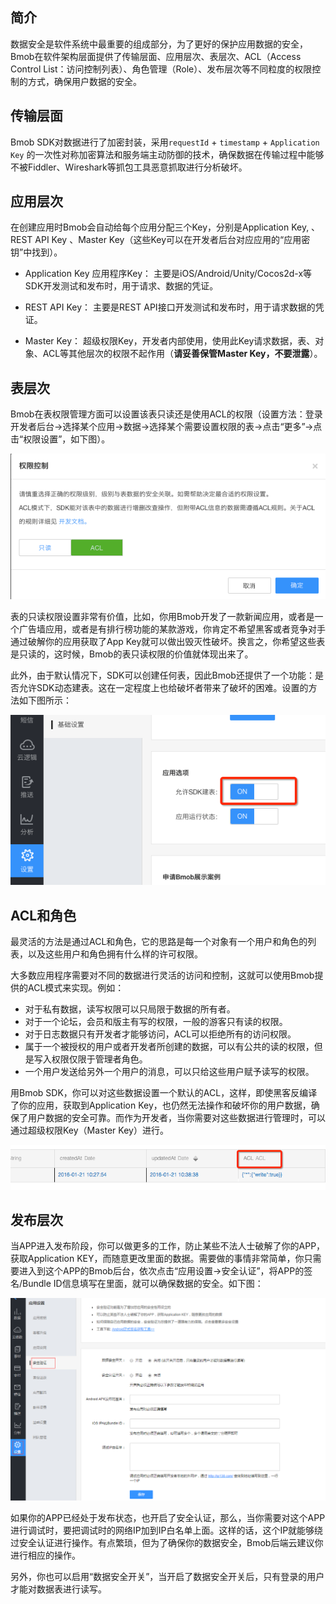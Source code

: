 ## 简介

数据安全是软件系统中最重要的组成部分，为了更好的保护应用数据的安全，Bmob在软件架构层面提供了传输层面、应用层次、表层次、ACL（Access Control List：访问控制列表）、角色管理（Role）、发布层次等不同粒度的权限控制的方式，确保用户数据的安全。

## 传输层面

Bmob SDK对数据进行了加密封装，采用`requestId` + `timestamp` + `Application Key` 的一次性对称加密算法和服务端主动防御的技术，确保数据在传输过程中能够不被Fiddler、Wireshark等抓包工具恶意抓取进行分析破坏。

## 应用层次

在创建应用时Bmob会自动给每个应用分配三个Key，分别是Application Key, 、REST API Key 、Master Key（这些Key可以在开发者后台对应应用的“应用密钥”中找到）。

- Application Key 应用程序Key：
主要是iOS/Android/Unity/Cocos2d-x等SDK开发测试和发布时，用于请求、数据的凭证。

- REST API Key：
主要是REST API接口开发测试和发布时，用于请求数据的凭证。

- Master Key：
超级权限Key，开发者内部使用，使用此Key请求数据，表、对象、ACL等其他层次的权限不起作用（**请妥善保管Master Key，不要泄露**）。

## 表层次

Bmob在表权限管理方面可以设置该表只读还是使用ACL的权限（设置方法：登录开发者后台->选择某个应用->数据->选择某个需要设置权限的表->点击“更多”->点击“权限设置”，如下图）。

![](image/readonly.png)

表的只读权限设置非常有价值，比如，你用Bmob开发了一款新闻应用，或者是一个广告墙应用，或者是有排行榜功能的某款游戏，你肯定不希望黑客或者竞争对手通过破解你的应用获取了App Key就可以做出毁灭性破坏。换言之，你希望这些表是只读的，这时候，Bmob的表只读权限的价值就体现出来了。

此外，由于默认情况下，SDK可以创建任何表，因此Bmob还提供了一个功能：是否允许SDK动态建表。这在一定程度上也给破坏者带来了破坏的困难。设置的方法如下图所示：

![](image/sdk.png)

## ACL和角色

最灵活的方法是通过ACL和角色，它的思路是每一个对象有一个用户和角色的列表，以及这些用户和角色拥有什么样的许可权限。

大多数应用程序需要对不同的数据进行灵活的访问和控制，这就可以使用Bmob提供的ACL模式来实现。例如：

- 对于私有数据，读写权限可以只局限于数据的所有者。
- 对于一个论坛，会员和版主有写的权限，一般的游客只有读的权限。
- 对于日志数据只有开发者才能够访问，ACL可以拒绝所有的访问权限。
- 属于一个被授权的用户或者开发者所创建的数据，可以有公共的读的权限，但是写入权限仅限于管理者角色。
- 一个用户发送给另外一个用户的消息，可以只给这些用户赋予读写的权限。

用Bmob SDK，你可以对这些数据设置一个默认的ACL，这样，即使黑客反编译了你的应用，获取到Application Key，也仍然无法操作和破坏你的用户数据，确保了用户数据的安全可靠。而作为开发者，当你需要对这些数据进行管理时，可以通过超级权限Key（Master Key）进行。

![](image/acl.png)

## 发布层次

当APP进入发布阶段，你可以做更多的工作，防止某些不法人士破解了你的APP，获取Application KEY，而随意更改里面的数据。需要做的事情非常简单，你只需要进入到这个APP的Bmob后台，依次点击“应用设置->安全认证”，将APP的签名/Bundle ID信息填写在里面，就可以确保数据的安全。如下图：

![](image/safesetting.png)

如果你的APP已经处于发布状态，也开启了安全认证，那么，当你需要对这个APP进行调试时，要把调试时的网络IP加到IP白名单上面。这样的话，这个IP就能够绕过安全认证进行操作。有点繁琐，但为了确保你的数据安全，Bmob后端云建议你进行相应的操作。

另外，你也可以启用“数据安全开关”，当开启了数据安全开关后，只有登录的用户才能对数据表进行读写。

